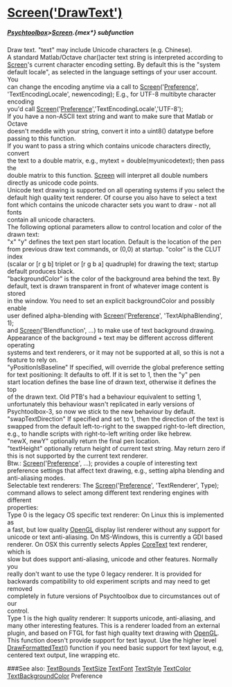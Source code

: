# [Screen('DrawText')](Screen-DrawText) 
##### [Psychtoolbox](Psychtoolbox)>[Screen](Screen).{mex*} subfunction


Draw text. "text" may include Unicode characters (e.g. Chinese).  
A standard Matlab/Octave char()acter text string is interpreted according to  
[Screen](Screen)'s current character encoding setting. By default this is the "system  
default locale", as selected in the language settings of your user account. You  
can change the encoding anytime via a call to [Screen](Screen)('[Preference](Preference)',  
'TextEncodingLocale', newencoding); E.g., for UTF-8 multibyte character encoding  
you'd call [Screen](Screen)('[Preference](Preference)','TextEncodingLocale','UTF-8');  
If you have a non-ASCII text string and want to make sure that Matlab or Octave  
doesn't meddle with your string, convert it into a uint8() datatype before  
passing to this function.  
If you want to pass a string which contains unicode characters directly, convert  
the text to a double matrix, e.g., mytext = double(myunicodetext); then pass the  
double matrix to this function. [Screen](Screen) will interpret all double numbers  
directly as unicode code points.  
Unicode text drawing is supported on all operating systems if you select the  
default high quality text renderer. Of course you also have to select a text  
font which contains the unicode character sets you want to draw - not all fonts  
contain all unicode characters.  
The following optional parameters allow to control location and color of the  
drawn text:  
"x" "y" defines the text pen start location. Default is the location of the pen  
from previous draw text commands, or (0,0) at startup. "color" is the CLUT index  
(scalar or [r g b] triplet or [r g b a] quadruple) for drawing the text; startup  
default produces black.  
"backgroundColor" is the color of the background area behind the text. By  
default, text is drawn transparent in front of whatever image content is stored  
in the window. You need to set an explicit backgroundColor and possibly enable  
user defined alpha-blending with [Screen](Screen)('[Preference](Preference)', 'TextAlphaBlending', 1);  
and [Screen](Screen)('Blendfunction', ...) to make use of text background drawing.  
Appearance of the background + text may be different accross different operating  
systems and text renderers, or it may not be supported at all, so this is not a  
feature to rely on.  
"yPositionIsBaseline" If specified, will override the global preference setting  
for text positioning: It defaults to off. If it is set to 1, then the "y" pen  
start location defines the base line of drawn text, otherwise it defines the top  
of the drawn text. Old PTB's had a behaviour equivalent to setting 1,  
unfortunately this behaviour wasn't replicated in early versions of  
Psychtoolbox-3, so now we stick to the new behaviour by default.  
"swapTextDirection" If specified and set to 1, then the direction of the text is  
swapped from the default left-to-right to the swapped right-to-left direction,  
e.g., to handle scripts with right-to-left writing order like hebrew.  
"newX, newY" optionally return the final pen location.  
"textHeight" optionally return height of current text string. May return zero if  
this is not supported by the current text renderer.  
Btw.: [Screen](Screen)('[Preference](Preference)', ...); provides a couple of interesting text  
preference settings that affect text drawing, e.g., setting alpha blending and  
anti-aliasing modes.  
Selectable text renderers: The [Screen](Screen)('[Preference](Preference)', 'TextRenderer', Type);  
command allows to select among different text rendering engines with different  
properties:  
Type 0 is the legacy OS specific text renderer: On Linux this is implemented as  
a fast, but low quality [OpenGL](OpenGL) display list renderer without any support for  
unicode or text anti-aliasing. On MS-Windows, this is currently a GDI based  
renderer. On OSX this currently selects Apples [CoreText](CoreText) text renderer, which is  
slow but does support anti-aliasing, unicode and other features. Normally you  
really don't want to use the type 0 legacy renderer. It is provided for  
backwards compatibility to old experiment scripts and may need to get removed  
completely in future versions of Psychtoolbox due to circumstances out of our  
control.  
Type 1 is the high quality renderer: It supports unicode, anti-aliasing, and  
many other interesting features. This is a renderer loaded from an external  
plugin, and based on FTGL for fast high quality text drawing with [OpenGL](OpenGL).  
This function doesn't provide support for text layout. Use the higher level  
[DrawFormattedText](DrawFormattedText)() function if you need basic support for text layout, e.g,  
centered text output, line wrapping etc.  
  


###See also:
[TextBounds](Screen-TextBounds) [TextSize](Screen-TextSize) [TextFont](Screen-TextFont) [TextStyle](Screen-TextStyle) [TextColor](Screen-TextColor) [TextBackgroundColor](Screen-TextBackgroundColor) Preference

